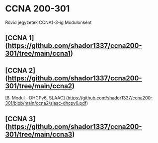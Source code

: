 # CCNA 200-301
Rövid jegyzetek CCNA1-3-ig Modulonként

## [CCNA 1] (https://github.com/shador1337/ccna200-301/tree/main/ccna1)

## [CCNA 2] (https://github.com/shador1337/ccna200-301/tree/main/ccna2)
[8. Modul - DHCPv6, SLAAC] (https://github.com/shador1337/ccna200-301/blob/main/ccna2/slaac-dhcpv6.pdf)

## [CCNA 3] (https://github.com/shador1337/ccna200-301/tree/main/ccna3)
